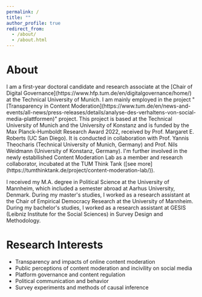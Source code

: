 ```yaml
---
permalink: /
title: ""
author_profile: true
redirect_from: 
  - /about/
  - /about.html
---
```



About
======

<div class="text-block">
I am a first-year doctoral candidate and research associate at the [Chair of Digital Governance](https://www.hfp.tum.de/en/digitalgovernance/home/) at the Technical University of Munich. I am mainly employed in the project "[Transparency in Content Moderation](https://www.tum.de/en/news-and-events/all-news/press-releases/details/analyse-des-verhaltens-von-social-media-plattformen)" project. This project is based at the Technical University of Munich and the University of Konstanz and is funded by the Max Planck-Humboldt Research Award 2022, received by Prof. Margaret E. Roberts (UC San Diego). It is conducted in collaboration with Prof. Yannis Theocharis (Technical University of Munich, Germany) and Prof. Nils Weidmann (University of Konstanz, Germany). I'm further involved in the newly establlished Content Moderation Lab as a member and research collaborator, incubated at the TUM Think Tank ([see more](https://tumthinktank.de/project/content-moderation-lab/)).


I received my M.A. degree in Political Science at the University of Mannheim, which included a semester abroad at Aarhus University, Denmark. During my master's studies, I worked as a research assistant at the Chair of Empirical Democracy Research at the University of Mannheim. During my bachelor's studies, I worked as a research assistant at GESIS (Leibniz Institute for the Social Sciences) in Survey Design and Methodology.
</div>

Research Interests
======

- Transparency and impacts of online content moderation
- Public perceptions of content moderation and incivility on social media
- Platform governance and content regulation
- Political communication and behavior
- Survey experiments and methods of causal inference

